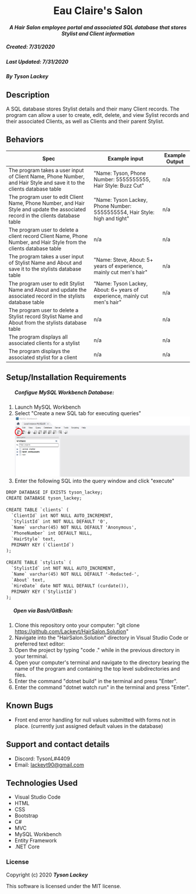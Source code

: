 <h1 align="center"><strong>Eau Claire's Salon</strong></h1>

<h4 align="center"><em>A Hair Salon employee portal and associated SQL database that stores Stylist and Client information</em></h4>


##### __Created:__ 7/31/2020
##### __Last Updated:__ 7/31/2020 
##### By _**Tyson Lackey**_  


## Description

A SQL database stores Stylist details and their many Client records. The program can allow a user to create, edit, delete, and view Sylist records and their associated Clients, as well as Clients and their parent Stylist.

## Behaviors

| Spec| Example input | Example Output
| ----------- | ----------- | ----------- |
|The program takes a user input of Client Name, Phone Number, and Hair Style and save it to the clients database table | "Name: Tyson, Phone Number: 5555555555, Hair Style: Buzz Cut"| n/a |
|The program user to edit Client Name, Phone Number, and Hair Style and update the associated record in the clients database table | "Name: Tyson Lackey, Phone Number: 5555555554, Hair Style: high and tight"| n/a |
|The program user to delete a client record Client Name, Phone Number, and Hair Style from the clients database table | n/a | n/a |
|The program takes a user input of Stylist Name and About and save it to the stylists database table | "Name: Steve, About: 5+ years of experience, mainly cut men's hair" | n/a |
|The program user to edit Stylist Name and About and update the associated record in the stylists database table | "Name: Tyson Lackey, About: 6+ years of experience, mainly cut men's hair"| n/a |
|The program user to delete a Stylist record Stylist Name and About from the stylists database table | n/a | n/a |
|The program displays all associated clients for a stylist | n/a | n/a |
|The program displays the associated stylist for a client | n/a | n/a |


## Setup/Installation Requirements

##### &nbsp;&nbsp;&nbsp;&nbsp;&nbsp;&nbsp; Configue MySQL Workbench Database:
1. Launch MySQL Workbench
2. Select "Create a new SQL tab for executing queries"
![NewQuery](./HairSalon/wwwroot/assets/images/readme/NewQuery.PNG)
3. Enter the following SQL into the query window and click "execute"

```
DROP DATABASE IF EXISTS tyson_lackey;
CREATE DATABASE tyson_lackey;

CREATE TABLE `clients` (
  `ClientId` int NOT NULL AUTO_INCREMENT,
  `StylistId` int NOT NULL DEFAULT '0',
  `Name` varchar(45) NOT NULL DEFAULT 'Anonymous',
  `PhoneNumber` int DEFAULT NULL,
  `HairStyle` text,
  PRIMARY KEY (`ClientId`)
);

CREATE TABLE `stylists` (
  `StylistId` int NOT NULL AUTO_INCREMENT,
  `Name` varchar(45) NOT NULL DEFAULT '-Redacted-',
  `About` text,
  `HireDate` date NOT NULL DEFAULT (curdate()),
  PRIMARY KEY (`StylistId`)
);
```

##### &nbsp;&nbsp;&nbsp;&nbsp;&nbsp;&nbsp;Open via Bash/GitBash:

1. Clone this repository onto your computer:
    "git clone https://github.com/Lackeyt/HairSalon.Solution"
2. Navigate into the "HairSalon.Solution" directory in Visual Studio Code or preferred text editor:
3. Open the project by typing "code ." while in the previous directory in your terminal.
4. Open your computer's terminal and navigate to the directory bearing the name of the program and containing the top level subdirectories and files.
5. Enter the command "dotnet build" in the terminal and press "Enter".
6. Enter the command "dotnet watch run" in the terminal and press "Enter".

## Known Bugs

* Front end error handling for null values submitted with forms not in place. (currently just assigned default values in the database)

## Support and contact details

* Discord: TysonL#4409
* Email: lackeyt90@gmail.com


## Technologies Used

* Visual Studio Code
* HTML
* CSS
* Bootstrap
* C#
* MVC
* MySQL Workbench
* Entity Framework
* .NET Core

### License

Copyright (c) 2020 **_Tyson Lackey_**

This software is licensed under the MIT license.